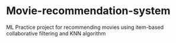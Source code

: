 # Movie-recommendation-system
ML Practice project for recommending movies using item-based collaborative filtering and KNN algorithm
